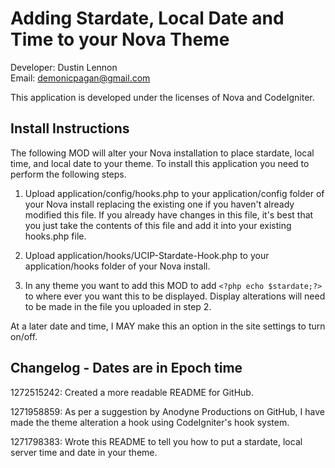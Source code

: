Adding Stardate, Local Date and Time to your Nova Theme
=======================================================
Developer: Dustin Lennon<br />
Email: <demonicpagan@gmail.com>

This application is developed under the licenses of Nova and CodeIgniter.

Install Instructions
--------------------
The following MOD will alter your Nova installation to place stardate, local time, and local date to your theme.
To install this application you need to perform the following steps.

1. Upload application/config/hooks.php to your application/config folder of your Nova install replacing 
the existing one if you haven't already modified this file. If you already have changes in this file, it's best 
that you just take the contents of this file and add it into your existing hooks.php file.

2. Upload application/hooks/UCIP-Stardate-Hook.php to your application/hooks folder of your Nova install.

3. In any theme you want to add this MOD to add `<?php echo $stardate;?>` to where ever you want this to be displayed.
Display alterations will need to be made in the file you uploaded in step 2.

At a later date and time, I MAY make this an option in the site settings to turn on/off.

Changelog - Dates are in Epoch time
-----------------------------------
1272515242: Created a more readable README for GitHub.

1271958859: As per a suggestion by Anodyne Productions on GitHub, I have made the theme alteration a hook using
CodeIgniter's hook system.

1271798383: Wrote this README to tell you how to put a stardate, local server time and date in your theme.